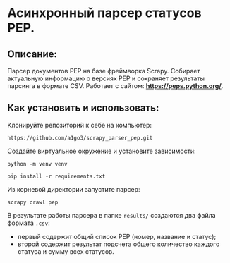 
# Асинхронный парсер статусов PEP.
## Описание:
Парсер документов PEP на базе фреймворка Scrapy.
Собирает актуальную информацию о версиях PEP и сохраняет 
результаты парсинга в формате CSV.
Работает с сайтом:
**https://peps.python.org/**.

## Как установить и использовать:

Клонируйте репозиторий к себе на компьютер:
```
https://github.com/a1go3/scrapy_parser_pep.git
```

Cоздайте виртуальное окружение и установите зависимости:
```
python -m venv venv
```
```
pip install -r requirements.txt
```
Из корневой директории запустите парсер:
```
scrapy crawl pep
```

В результате работы парсера в папке `results/` создаются два файла формата `.csv`:
* первый содержит общий список PEP (номер, название и статус);
* второй содержит результат подсчета общего количество каждого статуса и сумму всех статусов.
